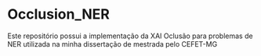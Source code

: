 # Occlusion_NER
Este repositório possui a implementação da XAI Oclusão para problemas de NER utilizada na minha dissertação de mestrada pelo CEFET-MG
